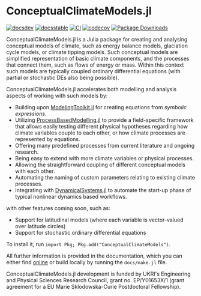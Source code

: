 # ConceptualClimateModels.jl

[![docsdev](https://img.shields.io/badge/docs-dev-lightblue.svg)](https://juliadynamics.github.io/ConceptualClimateModels.jl/dev/)
[![docsstable](https://img.shields.io/badge/docs-stable-blue.svg)](https://juliadynamics.github.io/ConceptualClimateModels.jl/stable/)
[![CI](https://github.com/JuliaDynamics/ConceptualClimateModels.jl/workflows/CI/badge.svg)](https://github.com/JuliaDynamics/ConceptualClimateModels.jl/actions?query=workflow%3ACI)
[![codecov](https://codecov.io/gh/JuliaDynamics/ConceptualClimateModels.jl/branch/main/graph/badge.svg)](https://codecov.io/gh/JuliaDynamics/ConceptualClimateModels.jl)
[![Package Downloads](https://shields.io/endpoint?url=https://pkgs.genieframework.com/api/v1/badge/ConceptualClimateModels)](https://pkgs.genieframework.com?packages=ConceptualClimateModels)

ConceptualClimateModels.jl is a Julia package for creating and analysing conceptual
models of climate, such as energy balance models, glaciation cycle models, or climate tipping models.
Such conceptual models are simplified representation of basic climate components,
and the processes that connect them, such as flows of energy or mass.
Within this context such models are typically coupled ordinary differential
equations (with partial or stochastic DEs also being possible).

ConceptualClimateModels.jl accelerates both modelling and analysis aspects of working
with such models by:

- Building upon [ModelingToolkit.jl](https://docs.sciml.ai/ModelingToolkit/stable/)
  for creating equations from _symbolic expressions_.
- Utilizing [ProcessBasedModelling.jl](https://github.com/JuliaDynamics/ProcessBasedModelling.jl?tab=readme-ov-file)
  to provide a field-specific framework that allows easily testing different physical
  hypotheses regarding how climate variables couple to each
  other, or how climate processes are represented by equations.
- Offering many predefined processes from current literature and ongoing research.
- Being easy to extend with more climate variables or physical processes.
- Allowing the straightforward coupling of different conceptual models with each other.
- Automating the naming of custom parameters relating to existing climate processes.
- Integrating with [DynamicalSystems.jl](https://juliadynamics.github.io/DynamicalSystemsDocs.jl/dynamicalsystems/dev/)
  to automate the start-up phase of typical nonlinear dynamics based workflows.

with other features coming soon, such as:

- Support for latitudinal models (where each variable is vector-valued over latitude circles)
- Support for stochastic ordinary differential equations

To install it, run `import Pkg; Pkg.add("ConceptualClimateModels")`.

All further information is provided in the documentation, which you can either find
[online](https://juliadynamics.github.io/ConceptualClimateModels.jl/stable/) or build
locally by running the `docs/make.jl` file.

ConceptualClimateModels.jl development is funded by UKRI's Engineering and Physical Sciences Research Council, grant no. EP/Y01653X/1 (grant agreement for a EU Marie Sklodowska-Curie Postdoctoral Fellowship).